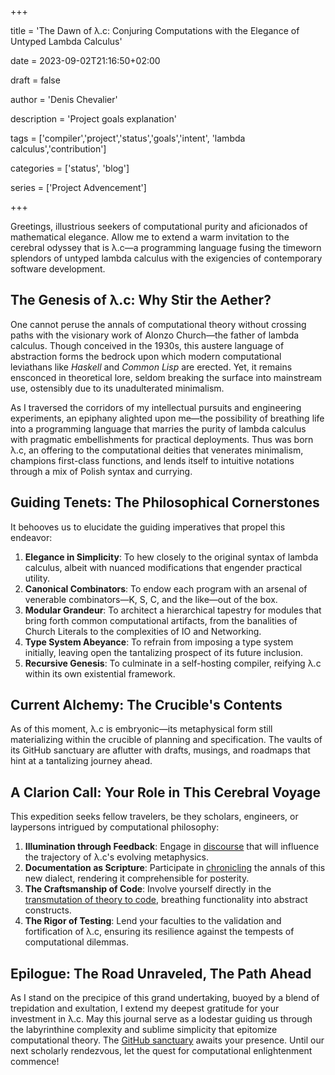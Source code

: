 +++

title = 'The Dawn of λ.c: Conjuring Computations with the Elegance of Untyped Lambda Calculus'

date = 2023-09-02T21:16:50+02:00

draft = false

author = 'Denis Chevalier'

description = 'Project goals explanation'

tags = ['compiler','project','status','goals','intent', 'lambda calculus','contribution']

categories = ['status', 'blog']

series = ['Project Advencement']

+++

Greetings, illustrious seekers of computational purity and aficionados of
mathematical elegance. Allow me to extend a warm invitation to the cerebral
odyssey that is λ.c—a programming language fusing the timeworn splendors of
untyped lambda calculus with the exigencies of contemporary software
development.

## The Genesis of λ.c: Why Stir the Aether?

One cannot peruse the annals of computational theory without crossing paths with
the visionary work of Alonzo Church—the father of lambda calculus. Though
conceived in the 1930s, this austere language of abstraction forms the bedrock
upon which modern computational leviathans like _Haskell_ and _Common Lisp_ are
erected. Yet, it remains ensconced in theoretical lore, seldom breaking the
surface into mainstream use, ostensibly due to its unadulterated minimalism.

As I traversed the corridors of my intellectual pursuits and engineering
experiments, an epiphany alighted upon me—the possibility of breathing life into
a programming language that marries the purity of lambda calculus with pragmatic
embellishments for practical deployments. Thus was born λ.c, an offering to the
computational deities that venerates minimalism, champions first-class
functions, and lends itself to intuitive notations through a mix of Polish
syntax and currying.

## Guiding Tenets: The Philosophical Cornerstones

It behooves us to elucidate the guiding imperatives that propel this endeavor:

1. **Elegance in Simplicity**: To hew closely to the original syntax of lambda
   calculus, albeit with nuanced modifications that engender practical utility.
2. **Canonical Combinators**: To endow each program with an arsenal of venerable
   combinators—K, S, C, and the like—out of the box.
3. **Modular Grandeur**: To architect a hierarchical tapestry for modules that
   bring forth common computational artifacts, from the banalities of Church
   Literals to the complexities of IO and Networking.
4. **Type System Abeyance**: To refrain from imposing a type system initially,
   leaving open the tantalizing prospect of its future inclusion.
5. **Recursive Genesis**: To culminate in a self-hosting compiler, reifying λ.c
   within its own existential framework.

## Current Alchemy: The Crucible's Contents

As of this moment, λ.c is embryonic—its metaphysical form still materializing
within the crucible of planning and specification. The vaults of its GitHub
sanctuary are aflutter with drafts, musings, and roadmaps that hint at a
tantalizing journey ahead.

## A Clarion Call: Your Role in This Cerebral Voyage

This expedition seeks fellow travelers, be they scholars, engineers, or
laypersons intrigued by computational philosophy:

1. **Illumination through Feedback**: Engage in
   [discourse](https://github.com/denisdubochevalier/lambdac/issues) that will
   influence the trajectory of λ.c's evolving metaphysics.
2. **Documentation as Scripture**: Participate in
   [chronicling](https://github.com/denisdubochevalier/lambdac/tree/main/site)
   the annals of this new dialect, rendering it comprehensible for posterity.
3. **The Craftsmanship of Code**: Involve yourself directly in the
   [transmutation of theory to code](https://github.com/denisdubochevalier/lambdac/blob/main/CONTRIBUTING.md),
   breathing functionality into abstract constructs.
4. **The Rigor of Testing**: Lend your faculties to the validation and
   fortification of λ.c, ensuring its resilience against the tempests of
   computational dilemmas.

## Epilogue: The Road Unraveled, The Path Ahead

As I stand on the precipice of this grand undertaking, buoyed by a blend of
trepidation and exultation, I extend my deepest gratitude for your investment in
λ.c. May this journal serve as a lodestar guiding us through the labyrinthine
complexity and sublime simplicity that epitomize computational theory. The
[GitHub sanctuary](https://github.com/denisdubochevalier/lambdac) awaits your
presence. Until our next scholarly rendezvous, let the quest for computational
enlightenment commence!
